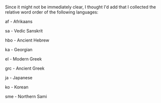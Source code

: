 Since it might not be immediately clear, I thought I'd add that I collected the relative word order
of the following languages:

af - Afrikaans

sa - Vedic Sanskrit

hbo - Ancient Hebrew

ka - Georgian

el - Modern Greek

grc - Ancient Greek

ja - Japanese

ko - Korean

sme - Northern Sami
